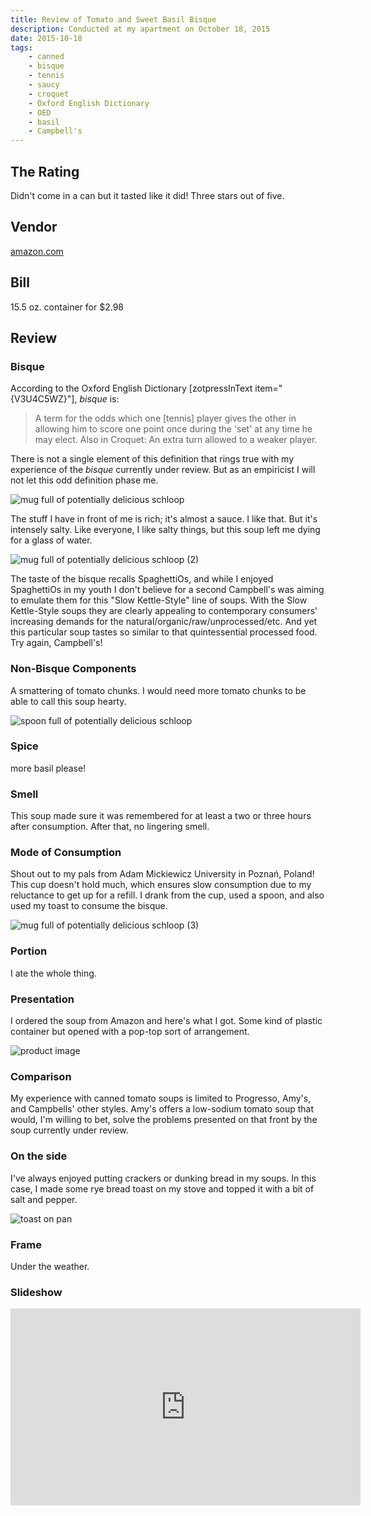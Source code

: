 ```yaml
---
title: Review of Tomato and Sweet Basil Bisque
description: Conducted at my apartment on October 18, 2015
date: 2015-10-18
tags:
    - canned
    - bisque
    - tennis
    - saucy
    - croquet
    - Oxford English Dictionary
    - OED
    - basil
    - Campbell's
---
```


## The Rating

Didn't come in a can but it tasted like it did! Three stars out of five.

## Vendor

[amazon.com](https://amazon.com)

## Bill

15.5 oz. container for $2.98

## Review

### Bisque

According to the Oxford English Dictionary [zotpressInText item="{V3U4C5WZ}"], <em>bisque</em> is:

<blockquote>A term for the odds which one [tennis] player gives the other in allowing him to score one point once during the 'set' at any time he may elect. Also in Croquet: An extra turn allowed to a weaker player.</blockquote>

There is not a single element of this definition that rings true with my experience of the <em>bisque</em> currently under review. But as an empiricist I will not let this odd definition phase me.

![mug full of potentially delicious schloop](../../../img/tomato-and-sweet-basil-bisque/image-1.jpg "mug full of potentially delicious schloop")

The stuff I have in front of me is rich; it's almost a sauce. I like that. But it's intensely salty. Like everyone, I like salty things, but this soup left me dying for a glass of water.

![mug full of potentially delicious schloop (2)](../../../img/tomato-and-sweet-basil-bisque/image-2.jpg "mug full of potentially delicious schloop (2)")

The taste of the bisque recalls SpaghettiOs, and while I enjoyed SpaghettiOs in my youth I don't believe for a second Campbell's was aiming to emulate them for this "Slow Kettle-Style" line of soups. With the Slow Kettle-Style soups they are clearly appealing to contemporary consumers' increasing demands for the natural/organic/raw/unprocessed/etc. And yet this particular soup tastes so similar to that quintessential processed food. Try again, Campbell's!

### Non-Bisque Components

A smattering of tomato chunks. I would need more tomato chunks to be able to call this soup hearty.

![spoon full of potentially delicious schloop](../../../img/tomato-and-sweet-basil-bisque/image-3.jpg "spoon full of potentially delicious schloop")

### Spice

more basil please!

### Smell

This soup made sure it was remembered for at least a two or three hours after consumption. After that, no lingering smell.

### Mode of Consumption

Shout out to my pals from Adam Mickiewicz University in Poznań, Poland! This cup doesn't hold much, which ensures slow consumption due to my reluctance to get up for a refill. I drank from the cup, used a spoon, and also used my toast to consume the bisque.

![mug full of potentially delicious schloop (3)](../../../img/tomato-and-sweet-basil-bisque/image-4.jpg "mug full of potentially delicious schloop (3)")

### Portion

I ate the whole thing.

### Presentation

I ordered the soup from Amazon and here's what I got. Some kind of plastic container but opened with a pop-top sort of arrangement.

![product image](https://ecx.images-amazon.com/images/I/71ValvpUGRL._SX522_.jpg "product image")

### Comparison

My experience with canned tomato soups is limited to Progresso, Amy's, and Campbells' other styles. Amy's offers a low-sodium tomato soup that would, I'm willing to bet, solve the problems presented on that front by the soup currently under review.

### On the side

I've always enjoyed putting crackers or dunking bread in my soups. In this case, I made some rye bread toast on my stove and topped it with a bit of salt and pepper.

![toast on pan](../../../img/tomato-and-sweet-basil-bisque/image-5.jpg "toast on pan")

### Frame

Under the weather.

### Slideshow

<iframe width="560" height="315" src="https://www.youtube.com/embed/oVCK9-hmCAg" title="YouTube video player" frameborder="0" allow="accelerometer; autoplay; clipboard-write; encrypted-media; gyroscope; picture-in-picture; web-share" allowfullscreen></iframe>
